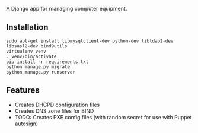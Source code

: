 A Django app for managing computer equipment.

## Installation
    sudo apt-get install libmysqlclient-dev python-dev libldap2-dev libsasl2-dev bind9utils
    virtualenv venv
    . venv/bin/activate
    pip install -r requirements.txt
    python manage.py migrate
    python manage.py runserver

## Features

* Creates DHCPD configuration files
* Creates DNS zone files for BIND
* TODO: Creates PXE config files (with random secret for use with Puppet autosign)